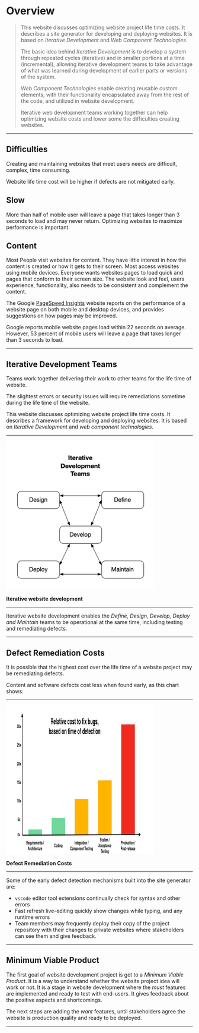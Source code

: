# Overview


>This website discusses optimizing website project life time costs. It describes a site generator for developing and deploying websites. It is based on *Iterative Development* and *Web Component Technologies*.
>
>The basic idea behind *Iterative Development* is to develop a system through repeated cycles (iterative) and in smaller portions at a time (incremental), allowing iterative development teams to take advantage of what was learned during development of earlier parts or versions of the system. 
>
>*Web Component Technologies* enable creating reusable custom elements, with their functionality encapsulated away from the rest of the code, and utilized in website development.
>
>Iterative web development teams working together can help optimizing website costs and lower some the difficulties creating websites.

---

## Difficulties

Creating and maintaining websites that meet users needs are difficult, complex, time consuming.

Website life time cost will be higher if defects are not mitigated early.

## Slow

More than half of mobile user will leave a page that takes longer than 3 seconds to load and may never return. Optimizing websites to maximize performance is important.

## Content

Most People visit websites for content. They have little interest in how the content is created or how it gets to their screen. Most access websites using mobile devices. Everyone wants websites pages to load quick and pages that conform to their screen size. The website look and feel, users experience, functionality, also needs to be consistent and complement the content.

The Google [PageSpeed Insights](https://pagespeed.web.dev/) website reports on the performance of a website page on both mobile and desktop devices, and provides suggestions on how pages may be improved.

Google reports mobile website pages load within 22 seconds on average. However, 53 percent of mobile users will leave a page that takes longer than 3 seconds to load.

---

## Iterative Development Teams


Teams work together delivering their work to other teams for the life time of website.

The slightest errors or security issues will require remediations sometime during the life time of the website.


This website discusses optimizing website project life time costs. It describes a framework for developing and deploying websites. It is based on _Iterative Development_ and _web component technologies_.

---

<img src="iterativedev.png" height=400 width=400 />

**Iterative website development**

---

Iterative website development enables the _Define, Design, Develop, Deploy and Maintain_ teams to be operational at the same time, including testing and remediating defects.



---

## Defect Remediation Costs

It is possible that the highest cost over the life time of a website project may be remediating defects.

Content and software defects cost less when found early, as this chart shows:

---

<img src="bugFixChart.jpg" height= 400 width=400 />

**Defect Remediation Costs**

---

Some of the early defect detection mechanisms built into the site generator are:

- `vscode` editor tool extensions continually check for syntax and other errors
- Fast refresh live-editing quickly show changes while typing, and any runtime errors
- Team members may frequently deploy their copy of the project repository with their changes to private websites where stakeholders can see them and give feedback.

---

## Minimum Viable Product

The first goal of website development project is get to a _Minimum Viable Product_. It is a way to understand whether the website project idea will work or not. It is a stage in website development where the _must_ features are implemented and ready to test with end-users. It gives feedback about the positive aspects and shortcomings.

The next steps are adding the _want_ features, until stakeholders agree the website is production quality and ready to be deployed.

---


